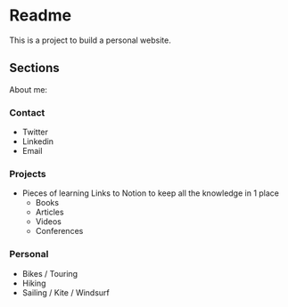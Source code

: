 # Readme
This is a project to build a personal website.

## Sections
About me: 

### Contact

* Twitter
* Linkedin
* Email

### Projects

* Pieces of learning 
  Links to Notion to keep all the knowledge in 1 place
  * Books
  * Articles
  * Videos
  * Conferences

### Personal
* Bikes / Touring
* Hiking
* Sailing / Kite / Windsurf
